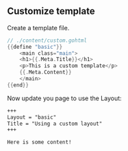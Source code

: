 ## Customize template

Create a template file.

```go
// ./content/custom.gohtml
{{define "basic"}}
    <main class="main">
    <h1>{{.Meta.Title}}</h1>
    <p>This is a custom template</p>
    {{.Meta.Content}}
    </main>
{{end}}
```

Now update you page to use the Layout:

```markdown
+++
Layout = "basic"
Title = "Using a custom layout"
+++

Here is some content!
```
